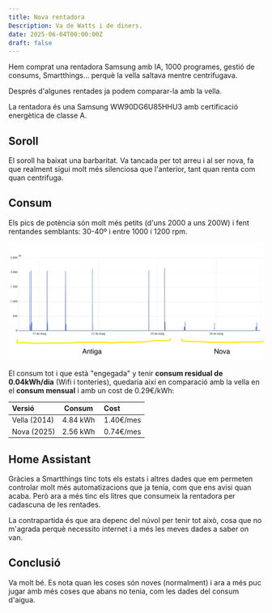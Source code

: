 ```yaml
---
title: Nova rentadora
Description: Va de Watts i de diners.
date: 2025-06-04T00:00:00Z
draft: false
---
```

Hem comprat una rentadora Samsung amb IA, 1000 programes, gestió de consums, Smartthings... perquè la vella saltava mentre centrifugava.

Després d'algunes rentades ja podem comparar-la amb la vella.

La rentadora és una Samsung WW90DG6U85HHU3 amb certificació energètica de classe A.

## Soroll

El soroll ha baixat una barbaritat. Va tancada per tot arreu i al ser nova, fa que realment sigui molt més silenciosa que l'anterior, tant quan renta com quan centrifuga.

## Consum

Els pics de potència són molt més petits (d'uns 2000 a uns 200W) i fent rentandes semblants: 30-40º i entre 1000 i 1200 rpm.


<img src="watts-rentadora.webp" alt="Sensors disponibles" style="max-width: 100%" />

El consum tot i que està "engegada" y tenir **consum residual de 0.04kWh/dia** (Wifi i tonteries), quedaria així en comparació amb la vella en el **consum mensual** i amb un cost de 0.29€/kWh:

| Versió | Consum | Cost
| :-------- | :------- | :------- |
| Vella (2014) | 4.84 kWh | 1.40€/mes
| Nova (2025) | 2.56 kWh| 0.74€/mes

## Home Assistant

Gràcies a Smartthings tinc tots els estats i altres dades que em permeten controlar molt més automatizacions que ja tenia, com que ens avisi quan acaba. Però ara a més tinc els litres que consumeix la rentadora per cadascuna de les rentades.

La contrapartida és que ara depenc del núvol per tenir tot això, cosa que no m'agrada perquè necessito internet i a més les meves dades a saber on van.

## Conclusió

Va molt bé. Es nota quan les coses són noves (normalment) i ara a més puc jugar amb més coses que abans no tenia, com les dades del consum d'aigua.